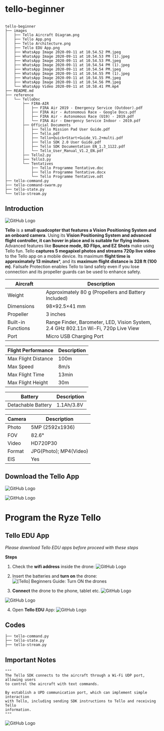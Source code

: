 # tello-beginner

```

tello-beginner
├── images
│   ├── Tello Aircraft Diagram.png
│   ├── Tello App.png
│   ├── Tello Architecture.png
│   ├── Tello EDU App.png
│   ├── WhatsApp Image 2020-09-11 at 10.54.52 PM.jpeg
│   ├── WhatsApp Image 2020-09-11 at 10.54.53 PM (1).jpeg
│   ├── WhatsApp Image 2020-09-11 at 10.54.53 PM.jpeg
│   ├── WhatsApp Image 2020-09-11 at 10.54.54 PM (1).jpeg
│   ├── WhatsApp Image 2020-09-11 at 10.54.54 PM.jpeg
│   ├── WhatsApp Image 2020-09-11 at 10.54.55 PM (1).jpeg
│   ├── WhatsApp Image 2020-09-11 at 10.54.55 PM.jpeg
│   ├── WhatsApp Image 2020-09-11 at 10.54.56 PM.jpeg
│   └── WhatsApp Video 2020-09-11 at 10.58.41 PM.mp4
├── README.md
├── reference
│   └── TelloDoc
│       ├── FIRA-AIR
│       │   ├── FIRA Air 2019 - Emergency Service (Outdoor).pdf
│       │   ├── FIRA Air - Autonomous Race - Google Docs.pdf
│       │   ├── FIRA Air - Autonomous Race (U19) - 2019.pdf
│       │   └── FIRA Air - Emergency Service Indoor - 2019.pdf
│       ├── Official Documents
│       │   ├── Tello Mission Pad User Guide.pdf
│       │   ├── Tello.pdf
│       │   ├── Tello+Quick+Start+Guide_V1.2+multi.pdf
│       │   ├── Tello SDK 2.0 User Guide.pdf
│       │   ├── Tello SDK Documentation EN_1.3_1122.pdf
│       │   └── Tello_User_Manual_V1.2_EN.pdf
│       ├── Tello2.py
│       ├── Tello3.py
│       └── Tentatives
│           ├── Tello Programme Tentative.doc
│           ├── Tello Programme Tentative.docx
│           └── Tello Programme Tentative.odt
├── tello-command.py
├── tello-command-swarm.py
├── tello-state.py
└── tello-stream.py
```

## Introduction

![GitHub Logo](https://github.com/KhairulIzwan/tello-beginner/blob/master/images/Tello%20Aircraft%20Diagram.png)

**Tello** is a **small quadcopter that features a Vision Positioning System and an 
onboard camera**. Using its **Vision Positioning System and advanced flight 
controller, it can hover in place and is suitable for flying indoors**. Advanced 
features like **Bounce mode, 8D Flips, and EZ Shots** make using Tello fun. Tello 
**captures 5 megapixel photos and streams 720p live video** to the Tello app on a 
mobile device. Its maximum **flight time is approximately 13 minutes***, and its 
**maximum flight distance is 328 ft (100 m)**. Failsafe Protection enables Tello to 
land safely even if you lose connection and its propeller guards can be used to 
enhance safety.

Aircraft | Description
------------ | -------------
Weight | Approximately 80 g (Propellers and Battery Included)
Dimensions | 98×92.5×41 mm
Propeller | 3 inches
Built-in Functions | Range Finder, Barometer, LED, Vision System, 2.4 GHz 802.11n Wi-Fi, 720p Live View
Port | Micro USB Charging Port


Flight Performance | Description
------------ | -------------
Max Flight Distance | 100m
Max Speed | 8m/s
Max Flight Time | 13min
Max Flight Height | 30m

Battery | Description
------------ | -------------
Detachable Battery | 1.1Ah/3.8V

Camera | Description
------------ | -------------
Photo | 5MP (2592x1936)
FOV | 82.6°
Video | HD720P30
Format | JPG(Photo); MP4(Video)
EIS | Yes

## Download the Tello App

![GitHub Logo](https://github.com/KhairulIzwan/tello-beginner/blob/master/images/Tello%20App.png)

![GitHub Logo](https://github.com/KhairulIzwan/tello-beginner/blob/master/images/Tello%20EDU%20App.png)

# Program the Ryze Tello
## Tello EDU App

*Please download Tello EDU apps before proceed with these steps*

**Steps**
1. Check the **wifi address** inside the drone:
![GitHub Logo](https://github.com/KhairulIzwan/tello-beginner/blob/master/images/WhatsApp%20Image%202020-09-11%20at%2010.54.56%20PM.jpeg)

2. Insert the batteries and **turn on** the drone:
![[Tello] Beginners Guide: Turn ON the drones](https://youtu.be/tgb-I981q9g)

3. **Connect** the drone to the phone, tablet etc.
![GitHub Logo](https://github.com/KhairulIzwan/tello-beginner/blob/master/images/WhatsApp%20Image%202020-09-11%20at%2010.54.52%20PM.jpeg)

![GitHub Logo](https://github.com/KhairulIzwan/tello-beginner/blob/master/images/WhatsApp%20Image%202020-09-11%20at%2010.54.54%20PM.jpeg)

4. Open **Tello EDU** App:
![GitHub Logo](https://github.com/KhairulIzwan/tello-beginner/blob/master/images/WhatsApp%20Image%202020-09-11%20at%2010.54.54%20PM.jpeg)

## Codes

```
├── tello-command.py
├── tello-state.py
├── tello-stream.py
```

## Important Notes
```
"""
The Tello SDK connects to the aircraft through a Wi-Fi UDP port, allowing users 
to control the aircraft with text commands.

By establish a UPD communication port, which can implement simple interaction 
with Tello, including sending SDK instructions to Tello and receiving Tello 
information.
"""
```

![GitHub Logo](https://github.com/KhairulIzwan/tello-beginner/blob/master/images/Tello%20Architecture.png)
